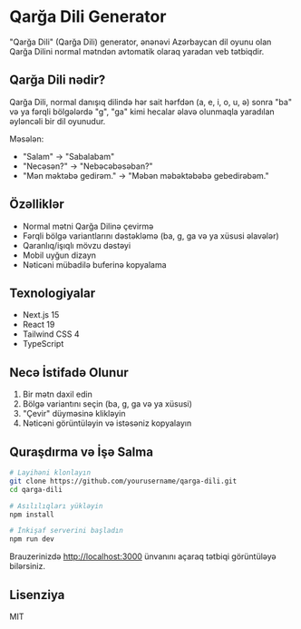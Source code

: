 # Qarğa Dili Generator

"Qarğa Dili" (Qarğa Dili) generator, ənənəvi Azərbaycan dil oyunu olan Qarğa Dilini normal mətndən avtomatik olaraq yaradan veb tətbiqdir.

## Qarğa Dili nədir?

Qarğa Dili, normal danışıq dilində hər sait hərfdən (a, e, i, o, u, ə) sonra "ba" və ya fərqli bölgələrdə "g", "ga" kimi hecalar əlavə olunmaqla yaradılan əyləncəli bir dil oyunudur.

Məsələn:

- "Salam" → "Sabalabam"
- "Necəsən?" → "Nebəcəbəsəban?"
- "Mən məktəbə gedirəm." → "Məbən məbəktəbəbə gebedirəbəm."

## Özəlliklər

- Normal mətni Qarğa Dilinə çevirmə
- Fərqli bölgə variantlarını dəstəkləmə (ba, g, ga və ya xüsusi əlavələr)
- Qaranlıq/işıqlı mövzu dəstəyi
- Mobil uyğun dizayn
- Nəticəni mübadilə buferinə kopyalama

## Texnologiyalar

- Next.js 15
- React 19
- Tailwind CSS 4
- TypeScript

## Necə İstifadə Olunur

1. Bir mətn daxil edin
2. Bölgə variantını seçin (ba, g, ga və ya xüsusi)
3. "Çevir" düyməsinə klikləyin
4. Nəticəni görüntüləyin və istəsəniz kopyalayın

## Quraşdırma və İşə Salma

```bash
# Layihəni klonlayın
git clone https://github.com/yourusername/qarga-dili.git
cd qarga-dili

# Asılılıqları yükləyin
npm install

# İnkişaf serverini başladın
npm run dev
```

Brauzerinizdə [http://localhost:3000](http://localhost:3000) ünvanını açaraq tətbiqi görüntüləyə bilərsiniz.

## Lisenziya

MIT

